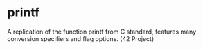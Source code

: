 # printf
A replication of the function printf from C standard, features many conversion specifiers and flag options. (42 Project)
